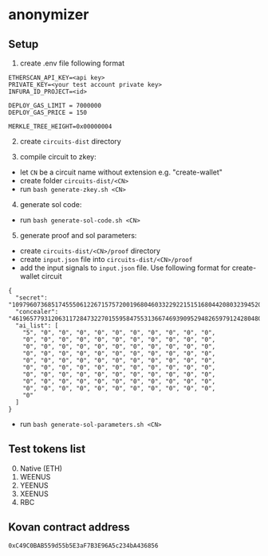 # anonymizer

## Setup 
1. create .env file following format 

```
ETHERSCAN_API_KEY=<api key>
PRIVATE_KEY=<your test account private key>
INFURA_ID_PROJECT=<id>

DEPLOY_GAS_LIMIT = 7000000
DEPLOY_GAS_PRICE = 150

MERKLE_TREE_HEIGHT=0x00000004
```

2. create `circuits-dist` directory

3. compile circuit to zkey:
- let `CN` be a circuit name without extension e.g. "create-wallet"
- create folder `circuits-dist/<CN>`
- run `bash generate-zkey.sh <CN>`

4. generate sol code:
- run `bash generate-sol-code.sh <CN>`

5. generate proof and sol parameters:
- create `circuits-dist/<CN>/proof` directory
- create `input.json` file into `circuits-dist/<CN>/proof`
- add the input signals to `input.json` file. Use following format for create-wallet circuit
```
{
  "secret": "1097960736851745550612267157572001968046033229221515168044208032394520776",
  "concealer": "46196577931206311728473227015595847553136674693909529482659791242804802620",
  "ai_list": [
    "5", "0", "0", "0", "0", "0", "0", "0", "0", "0", "0",
    "0", "0", "0", "0", "0", "0", "0", "0", "0", "0", "0",
    "0", "0", "0", "0", "0", "0", "0", "0", "0", "0", "0",
    "0", "0", "0", "0", "0", "0", "0", "0", "0", "0", "0",
    "0", "0", "0", "0", "0", "0", "0", "0", "0", "0", "0",
    "0", "0", "0", "0", "0", "0", "0", "0", "0", "0", "0",
    "0", "0", "0", "0", "0", "0", "0", "0", "0", "0", "0",
    "0", "0", "0", "0", "0", "0", "0", "0", "0", "0", "0",
    "0", "0", "0", "0", "0", "0", "0", "0", "0", "0", "0",
    "0"
  ]
}

```

- run `bash generate-sol-parameters.sh <CN>`



## Test tokens list
0. Native (ETH)
1. WEENUS
2. YEENUS
3. XEENUS
4. RBC

## Kovan contract address
`0xC49C0BAB559d55b5E3aF7B3E96A5c234bA436856`
